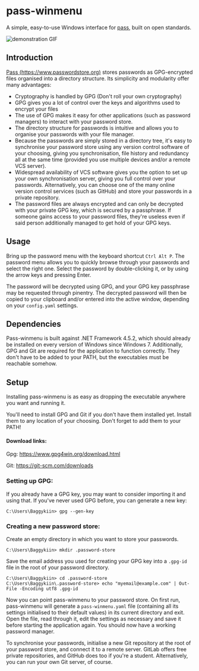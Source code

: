 # pass-winmenu

A simple, easy-to-use Windows interface for [pass](https://www.passwordstore.org),
built on open standards.

![demonstration GIF](https://i.imgur.com/Yf9XBQn.gif)

## Introduction

[Pass (https://www.passwordstore.org)](https://www.passwordstore.org) stores passwords as GPG-encrypted files organised into a directory structure.
Its simplicity and modularity offer many advantages:

- Cryptography is handled by GPG (Don't roll your own cryptography)
- GPG gives you a lot of control over the keys and algorithms used to encrypt your files
- The use of GPG makes it easy for other applications (such as password managers) to interact
  with your password store.
- The directory structure for passwords is intuitive and allows you to organise your passwords
  with your file manager.
- Because the passwords are simply stored in a directory tree, it's easy to synchronise your
  password store using any version control software of your choosing, giving you synchronisation, 
  file history and redundancy all at the same time (provided you use multiple devices and/or a
  remote VCS server).
- Widespread availability of VCS software gives you the option to set up your own synchronisation server,
  giving you full control over your passwords.
  Alternatively, you can choose one of the many online version control services (such as GitHub)
  and store your passwords in a private repository.
- The password files are always encrypted and can only be decrypted with your private GPG key,
  which is secured by a passphrase. If someone gains access to your password files, they're useless
  even if said person additionally managed to get hold of your GPG keys.
  
## Usage

Bring up the password menu with the keyboard shortcut `Ctrl Alt P`.
The password menu allows you to quickly browse through your passwords and select the right one.
Select the password by double-clicking it, or by using the arrow keys and pressing Enter.

The password will be decrypted using GPG, and your GPG key passphrase may be requested through pinentry.
The decrypted password will then be copied to your clipboard and/or entered into the active window,
depending on your `config.yaml` settings.

## Dependencies

Pass-winmenu is built against .NET Framework 4.5.2, which should already be installed on every version
of Windows since Windows 7.
Additionally, GPG and Git are required for the application to function correctly.
They don't have to be added to your PATH, but the executables must be reachable somehow.

## Setup

Installing pass-winmenu is as easy as dropping the executable anywhere you want and running it.

You'll need to install GPG and Git if you don't have them installed yet.
Install them to any location of your choosing. Don't forget to add them to your PATH!

#### Download links:

Gpg: https://www.gpg4win.org/download.html

Git: https://git-scm.com/downloads

### Setting up GPG:

If you already have a GPG key, you may want to consider importing it and using that.
If you've never used GPG before, you can generate a new key:

`C:\Users\Baggykiin> gpg --gen-key`

### Creating a new password store:

Create an empty directory in which you want to store your passwords.

`C:\Users\Baggykiin> mkdir .password-store`

Save the email address you used for creating your GPG key into a `.gpg-id` file
in the root of your password directory.

```
C:\Users\Baggykiin> cd .password-store
C:\Users\Baggykiin\.password-store> echo "myemail@example.com" | Out-File -Encoding utf8 .gpg-id
```

Now you can point pass-winmenu to your password store.
On first run, pass-winmenu will generate a `pass-winmenu.yaml` file 
(containing all its settings initialised to their default values) in its current directory and exit.
Open the file, read through it, edit the settings as necessary and save it before
starting the application again. You should now have a working password manager.

To synchronise your passwords, initialise a new Git repository at the root of your password store,
and connect it to a remote server. GitLab offers free private repositories, and GitHub does too if
you're a student. Alternatively, you can run your own Git server, of course.
